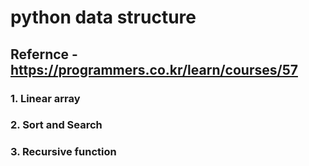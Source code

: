 # python data structure

## Refernce - https://programmers.co.kr/learn/courses/57

### 1. Linear array


### 2. Sort and Search

### 3. Recursive function
